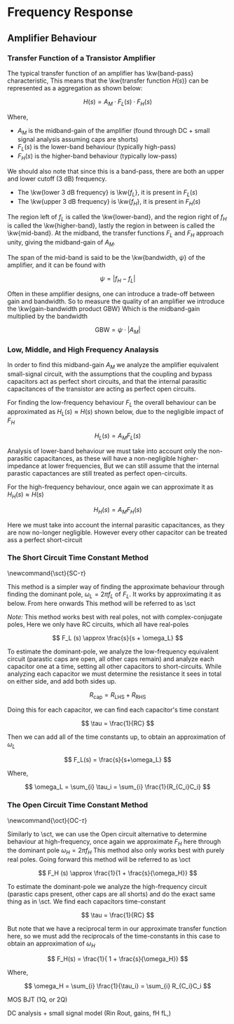 # Frequency Response

## Amplifier Behaviour

### Transfer Function of a Transistor Amplifier

The typical transfer function of an amplifier has \kw{band-pass} characteristic, This means that the \kw{transfer function $H(s)$} can be represented as a aggregation as shown below:

$$
H(s) = A_M \cdot F_L (s) \cdot F_H (s)
$$

Where,

- $A_M$ is the midband-gain of the amplifier (found through DC + small signal analysis assuming caps are shorts)
- $F_L (s)$ is the lower-band behaviour (typically high-pass)
- $F_H (s)$ is the higher-band behaviour (typically low-pass)

We should also note that since this is a band-pass, there are both an upper and lower cutoff (3 dB) frequency.

- The \kw{lower 3 dB frequency} is \kw{$f_L$}, it is present in $F_L(s)$ 
- The \kw{upper 3 dB frequency} is \kw{$f_H$}, it is present in $F_H(s)$

The region left of $f_L$ is called the \kw{lower-band}, and the region right of $f_H$ is called the \kw{higher-band}, lastly the region in between is called the \kw{mid-band}. At the midband, the 
transfer functions $F_L$ and $F_H$ approach unity, giving the midband-gain of $A_M$.

The span of the mid-band is said to be the \kw{bandwidth, $\psi$} of the amplifier, and it can be found with

$$
\psi = \left| f_H - f_L \right|
$$

Often in these amplifier designs, one can introduce a trade-off between gain and bandwidth. So to measure the quality of an amplifier we introduce the \kw{gain-bandwidth product GBW}
Which is the midband-gain multiplied by the bandwidth

$$
\text{GBW} = \psi \cdot \left| A_M \right|
$$

### Low, Middle, and High Frequency Analaysis

In order to find this midband-gain $A_M$ we analyze the amplifier equivalent small-signal circuit, with the assumptions that the coupling and bypass capacitors act as perfect 
short circuits, and that the internal parasitic capacitances of the transistor are acting as perfect open circuits.

For finding the low-frequency behaviour $F_L$ the overall behaviour can be approximated as $H_L(s) \approx H(s)$ shown below, due to the negligible impact of $F_H$

$$
H_L(s) = A_M F_L(s)
$$

Analysis of lower-band behaviour we must take into account only the non-parasitic capacitances, as these will have a non-negligible higher-impedance at lower frequencies, But we can still assume that the 
internal parastic capactances are still treated as perfect open-circuits.

For the high-frequency behaviour, once again we can approximate it as $H_H (s) \approx H(s)$

$$
H_H (s) = A_M F_H (s)
$$

Here we must take into account the internal parasitic capacitances, as they are now no-longer negligible. However every other capacitor can be treated ass a perfect short-circuit

### The Short Circuit Time Constant Method

\newcommand{\sct}{SC-$\tau$}

This method is a simpler way of finding the approximate behaviour through finding the dominant pole, $\omega_L = 2 \pi f_L$ of $F_L$. It works by approximating it as below. From here onwards
This method will be referred to as \sct

*Note:* This method works best with real poles, not with complex-conjugate poles, Here we only have RC circuits, which all have real-poles

$$
F_L (s) \approx \frac{s}{s + \omega_L}
$$

To estimate the dominant-pole, we analyze the low-frequency equivalent circuit (parastic caps are open, all other caps remain) and analyze each capacitor one at a time, setting all other capacitors
to short-circuits. While analyzing each capacitor we must determine the resistance it sees in total on either side, and add both sides up.

$$
	R_{\text{cap}} = R_{\text{LHS}} + R_{\text{RHS}}
$$

Doing this for each capacitor, we can find each capacitor's time constant

$$
	\tau = \frac{1}{RC}
$$

Then we can add all of the time constants up, to obtain an approximation of $\omega_L$

$$
F_L(s) = \frac{s}{s+\omega_L}
$$

Where,

$$
	\omega_L = \sum_{i} \tau_i = \sum_{i} \frac{1}{R_{C_i}C_i}
$$

### The Open Circuit Time Constant Method

\newcommand{\oct}{OC-$\tau$}

Similarly to \sct, we can use the Open circuit alternative to determine behaviour at high-frequency, once again we approximate $F_H$ here through the dominant pole $\omega_H = 2 \pi f_H$
This method also only works best with purely real poles. Going forward this method will be referred to as \oct

$$
	F_H (s) \approx \frac{1}{1 + \frac{s}{\omega_H}}
$$

To estimate the dominant-pole we analyze the high-frequency circuit (parastic caps present, other caps are all shorts) and do the exact same thing as in \sct. We find each capacitors time-constant

$$
	\tau = \frac{1}{RC}
$$

But note that we have a reciprocal term in our approximate transfer function here, so we must add the reciprocals of the time-constants in this case to obtain an approximation of $\omega_H$

$$
F_H(s) = \frac{1}{ 1 + \frac{s}{\omega_H}}
$$

Where,

$$
	\omega_H = \sum_{i} \frac{1}{\tau_i} = \sum_{i} R_{C_i}C_i
$$





MOS BJT (1Q, or 2Q)

DC analysis + small signal model (Rin Rout, gains, fH fL,)